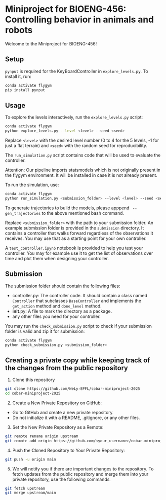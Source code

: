 # Miniproject for BIOENG-456: Controlling behavior in animals and robots

Welcome to the Miniproject for BIOENG-456!

## Setup
`pynput` is required for the KeyBoardController in `explore_levels.py`. To install it, run:
```bash
conda activate flygym
pip install pynput
```

## Usage
To explore the levels interactively, run the `explore_levels.py` script:
```bash
conda activate flygym
python explore_levels.py --level <level> --seed <seed>
```
Replace `<level>` with the desired level number (0 to 4 for the 5 levels, -1 for just a flat terrain) and `<seed>` with the random seed for reproducibility.

The `run_simulation.py` script contains code that will be used to evaluate the controller. 

Attention: Our pipeline imports statsmodels which is not originally present in the flygym environment. It will be installed in case it is not already present.

To run the simulation, use:
```bash
conda activate flygym
python run_simulation.py <submission_folder> --level <level> --seed <seed> --progress --max-steps 10000
```

To generate trajectories to build the models, please apppend ``` --gen_trajectories``` to the above mentioned bash command. 

Replace `<submission_folder>` with the path to your submission folder. An example submission folder is provided in the `submission` directory. It contains a controller that walks forward regardless of the observations it receives. You may use that as a starting point for your own controller.

A `test_controller.ipynb` notebook is provided to help you test your controller. You may for example use it to get the list of observations over time and plot them when designing your controller.

## Submission
The submission folder should contain the following files:
- controller.py: The controller code. It should contain a class named `Controller` that subclasses `BaseController` and implements the `get_action` method and `done_level` method.
- __init__.py: A file to mark the directory as a package.
- any other files you need for your controller.

You may run the `check_submission.py` script to check if your submission folder is valid and zip it for submission:
```bash
conda activate flygym
python check_submission.py <submission_folder>
```

## Creating a private copy while keeping track of the changes from the public repository
1. Clone this repository
```sh
git clone https://github.com/NeLy-EPFL/cobar-miniproject-2025
cd cobar-miniproject-2025
```
2. Create a New Private Repository on GitHub:
- Go to GitHub and create a new private repository.
- Do not initialize it with a README, .gitignore, or any other files.
3. Set the New Private Repository as a Remote:
```sh
git remote rename origin upstream
git remote add origin https://github.com/<your_username>/cobar-miniproject-2025
```
4. Push the Cloned Repository to Your Private Repository:
```sh
git push -u origin main
```
5. We will notify you if there are important changes to the repository. To fetch updates from the public repository and merge them into your private repository, use the following commands:
```sh
git fetch upstream
git merge upstream/main
```
